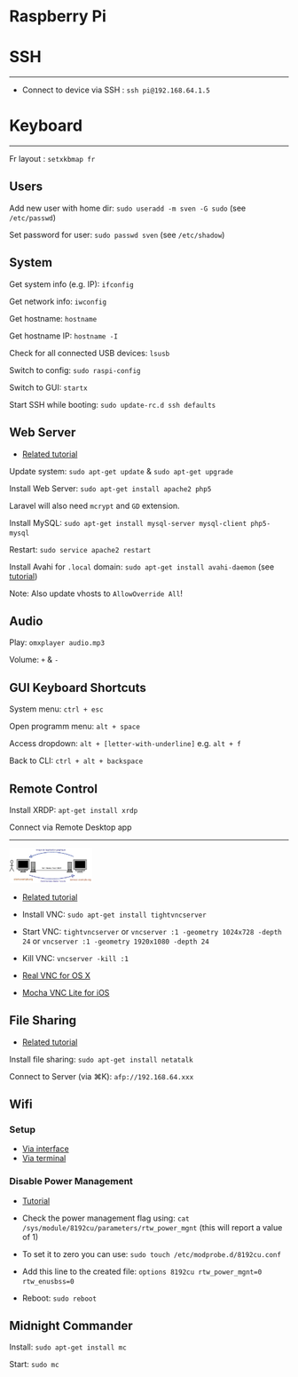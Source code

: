Raspberry Pi
===============


# SSH
-----------
- Connect to device via SSH : `ssh pi@192.168.64.1.5`


# Keyboard
-----------
Fr layout : `setxkbmap fr`


Users
-----------
Add new user with home dir: `sudo useradd -m sven -G sudo` (see `/etc/passwd`)

Set password for user: `sudo passwd sven` (see `/etc/shadow`)


System
-----------

Get system info (e.g. IP): `ifconfig`

Get network info: `iwconfig`

Get hostname: `hostname`

Get hostname IP: `hostname -I`

Check for all connected USB devices: `lsusb`

Switch to config: `sudo raspi-config`

Switch to GUI: `startx`

Start SSH while booting: `sudo update-rc.d ssh defaults`


Web Server
-----------

- [Related tutorial](http://www.raspberry-projects.com/pi/software_utilities/web-servers/phpapache)

Update system: `sudo apt-get update` & `sudo apt-get upgrade`

Install Web Server: `sudo apt-get install apache2 php5`

Laravel will also need `mcrypt` and `GD` extension.

Install MySQL: `sudo apt-get install mysql-server mysql-client php5-mysql`

Restart: `sudo service apache2 restart`

Install Avahi for `.local` domain: `sudo apt-get install avahi-daemon` (see [tutorial](http://www.ryukent.com/2013/09/a-local-url-instead-of-an-ip-address-for-your-raspberry-pi/))

Note: Also update vhosts to `AllowOverride All`!


Audio
-----------

Play: `omxplayer audio.mp3`

Volume: `+` & `-`


GUI Keyboard Shortcuts
-----------

System menu: `ctrl + esc`

Open programm menu: `alt + space`

Access dropdown: `alt + [letter-with-underline]` e.g. `alt + f`

Back to CLI: `ctrl + alt + backspace`


Remote Control
-----------

Install XRDP: `apt-get install xrdp`

Connect via Remote Desktop app

---
<img src="pictures/schema_vnc.png" width="150" alt="logo"/>

- [Related tutorial](http://gettingstartedwithraspberrypi.tumblr.com/post/24142374137/setting-up-a-vnc-server)

- Install VNC: `sudo apt-get install tightvncserver`
- Start VNC: `tightvncserver` or `vncserver :1 -geometry 1024x728 -depth 24`
or `vncserver :1 -geometry 1920x1080 -depth 24`
- Kill VNC: `vncserver -kill :1`

- [Real VNC for OS X](http://www.realvnc.com/)
- [Mocha VNC Lite for iOS](https://itunes.apple.com/gb/app/mocha-vnc-lite/id284984448)


File Sharing
-----------

- [Related tutorial](http://gettingstartedwithraspberrypi.tumblr.com/post/24398167109/file-sharing-with-afp-and-auto-discovery-with)

Install file sharing: `sudo apt-get install netatalk`

Connect to Server (via ⌘K): `afp://192.168.64.xxx`


Wifi
-----------

### Setup

- [Via interface](http://youtu.be/sXDqMapgU_M)
- [Via terminal](http://www.maketecheasier.com/setup-wifi-on-raspberry-pi/)

### Disable Power Management

- [Tutorial](http://www.raspberrypi-spy.co.uk/2015/06/how-to-disable-wifi-power-saving-on-the-raspberry-pi/)

- Check the power management flag using: `cat /sys/module/8192cu/parameters/rtw_power_mgnt` (this will report a value of 1)
- To set it to zero you can use: `sudo touch /etc/modprobe.d/8192cu.conf`
- Add this line to the created file: `options 8192cu rtw_power_mgnt=0 rtw_enusbss=0`
- Reboot: `sudo reboot`


Midnight Commander
-----------

Install: `sudo apt-get install mc`

Start: `sudo mc`
